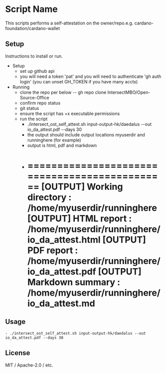 # Script Name

This scripts performs a self-attestation on the owner/repo.e.g. cardano-foundation/cardano-wallet

## Setup

Instructions to install or run.
- Setup
  - set up github api 
  - you will need a token 'pat' and you will need to authenticate 'gh auth login' (you can unset GH_TOKEN if you have many accts)
- Running 
  - clone the repo per below
  -- gh repo clone IntersectMBO/Open-Source-Office
  - confirm repo status 
   - git status 
  - ensure the script has +x executable permissions
  - run the script
    - ./intersect_ost_self_attest.sh input-output-hk/daedalus --out io_da_attest.pdf --days 30
    - the output should include output locations myuserdir and runninghere (for example)
    - output is html, pdf and markdown
     - ==============================================
       [OUTPUT] Working directory : /home/myuserdir/runninghere
       [OUTPUT] HTML report       : /home/myuserdir/runninghere/io_da_attest.html
       [OUTPUT] PDF report        : /home/myuserdir/runninghere/io_da_attest.pdf
       [OUTPUT] Markdown summary  : /home/myuserdir/runninghere/io_da_attest.md
       ==============================================


## Usage

    - ./intersect_ost_self_attest.sh input-output-hk/daedalus --out io_da_attest.pdf --days 30

## License

MIT / Apache-2.0 / etc.
